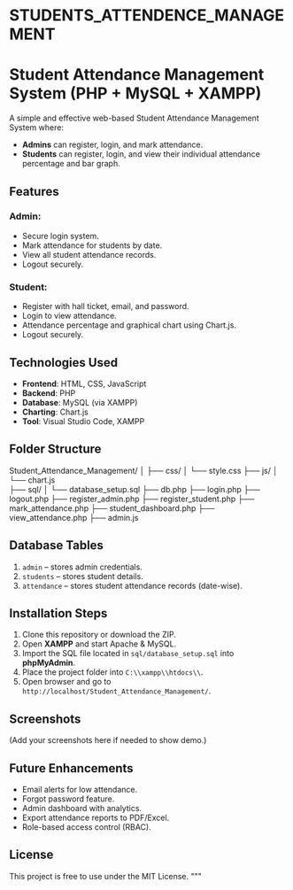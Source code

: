 #  STUDENTS_ATTENDENCE_MANAGEMENT
# Student Attendance Management System (PHP + MySQL + XAMPP)

A simple and effective web-based Student Attendance Management System where:
- **Admins** can register, login, and mark attendance.
- **Students** can register, login, and view their individual attendance percentage and bar graph.

## Features

### Admin:
- Secure login system.
- Mark attendance for students by date.
- View all student attendance records.
- Logout securely.

### Student:
- Register with hall ticket, email, and password.
- Login to view attendance.
- Attendance percentage and graphical chart using Chart.js.
- Logout securely.

## Technologies Used

- **Frontend**: HTML, CSS, JavaScript
- **Backend**: PHP
- **Database**: MySQL (via XAMPP)
- **Charting**: Chart.js
- **Tool**: Visual Studio Code, XAMPP

## Folder Structure

Student_Attendance_Management/
│ ├── css/ 
    │ └── style.css
  ├── js/ │
    └── chart.js   
   ├── sql/ 
      │ └── database_setup.sql
├── db.php 
├── login.php 
├── logout.php 
├── register_admin.php 
├── register_student.php 
├── mark_attendance.php 
├── student_dashboard.php 
├── view_attendance.php 
├── admin.js

## Database Tables

1. `admin` – stores admin credentials.
2. `students` – stores student details.
3. `attendance` – stores student attendance records (date-wise).

## Installation Steps

1. Clone this repository or download the ZIP.
2. Open **XAMPP** and start Apache & MySQL.
3. Import the SQL file located in `sql/database_setup.sql` into **phpMyAdmin**.
4. Place the project folder into `C:\\xampp\\htdocs\\`.
5. Open browser and go to `http://localhost/Student_Attendance_Management/`.

## Screenshots

(Add your screenshots here if needed to show demo.)

## Future Enhancements

- Email alerts for low attendance.
- Forgot password feature.
- Admin dashboard with analytics.
- Export attendance reports to PDF/Excel.
- Role-based access control (RBAC).

## License

This project is free to use under the MIT License.
"""

